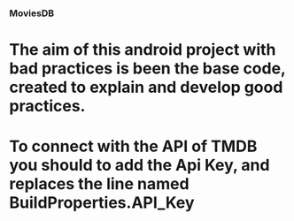 ### MoviesDB

# The aim of this android project with bad practices is been the base code, created to explain and develop good practices.

# To connect with the API of TMDB you should to add the Api Key, and replaces the line named  BuildProperties.API_Key

